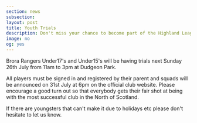 ```yaml
---
section: news
subsection:
layout: post
title: Youth Trials
description: Don't miss your chance to become part of the Highland League Champions Youth Team. Trials taking place on the 26th July
image: no
og: yes
---
```

Brora Rangers Under17's and Under15's will be having trials next Sunday 26th July from 11am to 3pm at Dudgeon Park. 

All players must be signed in and registered by their parent and squads will be announced on 31st July at 6pm on the official club website. Please encourage a good turn out so that everybody gets their fair shot at being with the most successful club in the North of Scotland.

If there are youngsters that can't make it due to holidays etc please don't hesitate to let us know.